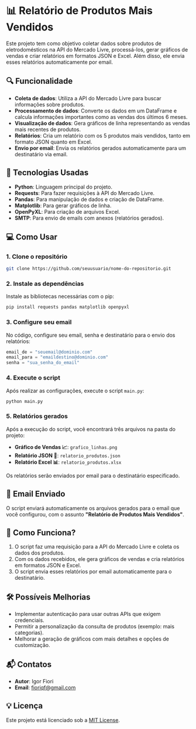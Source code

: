 # 📊 Relatório de Produtos Mais Vendidos

Este projeto tem como objetivo coletar dados sobre produtos de eletrodomésticos na API do Mercado Livre, processá-los, gerar gráficos de vendas e criar relatórios em formatos JSON e Excel. Além disso, ele envia esses relatórios automaticamente por email.

## 🔍 Funcionalidade

- **Coleta de dados**: Utiliza a API do Mercado Livre para buscar informações sobre produtos.
- **Processamento de dados**: Converte os dados em um DataFrame e calcula informações importantes como as vendas dos últimos 6 meses.
- **Visualização de dados**: Gera gráficos de linha representando as vendas mais recentes de produtos.
- **Relatórios**: Cria um relatório com os 5 produtos mais vendidos, tanto em formato JSON quanto em Excel.
- **Envio por email**: Envia os relatórios gerados automaticamente para um destinatário via email.

## 🚀 Tecnologias Usadas

- **Python**: Linguagem principal do projeto.
- **Requests**: Para fazer requisições à API do Mercado Livre.
- **Pandas**: Para manipulação de dados e criação de DataFrame.
- **Matplotlib**: Para gerar gráficos de linha.
- **OpenPyXL**: Para criação de arquivos Excel.
- **SMTP**: Para envio de emails com anexos (relatórios gerados).

## 💻 Como Usar

### 1. Clone o repositório

```bash
git clone https://github.com/seuusuario/nome-do-repositorio.git
```

### 2. Instale as dependências

Instale as bibliotecas necessárias com o pip:

```bash
pip install requests pandas matplotlib openpyxl
```

### 3. Configure seu email

No código, configure seu email, senha e destinatário para o envio dos relatórios:

```python
email_de = "seuemail@dominio.com"
email_para = "emaildestino@dominio.com"
senha = "sua_senha_do_email"
```

### 4. Execute o script

Após realizar as configurações, execute o script `main.py`:

```bash
python main.py
```

### 5. Relatórios gerados

Após a execução do script, você encontrará três arquivos na pasta do projeto:

- **Gráfico de Vendas 📈**: `grafico_linhas.png`
- **Relatório JSON 📝**: `relatorio_produtos.json`
- **Relatório Excel 📊**: `relatorio_produtos.xlsx`

Os relatórios serão enviados por email para o destinatário especificado.

## 📧 Email Enviado

O script enviará automaticamente os arquivos gerados para o email que você configurou, com o assunto **"Relatório de Produtos Mais Vendidos"**.

## 🤖 Como Funciona?

1. O script faz uma requisição para a API do Mercado Livre e coleta os dados dos produtos.
2. Com os dados recebidos, ele gera gráficos de vendas e cria relatórios em formatos JSON e Excel.
3. O script envia esses relatórios por email automaticamente para o destinatário.

## 🛠️ Possíveis Melhorias

- Implementar autenticação para usar outras APIs que exigem credenciais.
- Permitir a personalização da consulta de produtos (exemplo: mais categorias).
- Melhorar a geração de gráficos com mais detalhes e opções de customização.

## 📬 Contatos

- **Autor**: Igor Fiori  
- **Email**: [fioriqf@gmail.com](mailto:fioriqf@gmail.com)

## 💡 Licença

Este projeto está licenciado sob a [MIT License](LICENSE).
